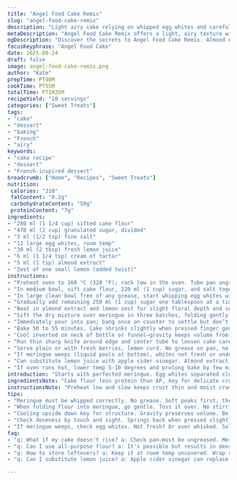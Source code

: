 ```yaml
---
title: "Angel Food Cake Remix"
slug: "angel-food-cake-remix"
description: "Light airy cake relying on whipped egg whites and careful folding technique. Uses cake flour and sugar but with quantities adjusted for balance. Cream of tartar stabilizes meringue. Vanilla swapped for almond extract; water replaced by lemon juice to kick slight tang. Ungreased tube pan mandatory for rise. Bake at lower temp to preserve moisture; cool upside down on bottle neck for structure. Instructions reorganized for clarity with focus on texture and timing cues rather than strict clocks. Tips on spotting done cake and common pitfalls included."
metaDescription: "Angel Food Cake Remix offers a light, airy texture with almond and lemon notes. Master meringue techniques for perfect results every time."
ogDescription: "Discover the secrets to Angel Food Cake Remix. Almond extract and lemon juice elevate this airy classic. Nail the meringue for stunning heights."
focusKeyphrase: "Angel Food Cake"
date: 2025-09-24
draft: false
image: angel-food-cake-remix.png
author: "Kate"
prepTime: PT40M
cookTime: PT55M
totalTime: PT1H35M
recipeYield: "10 servings"
categories: ["Sweet Treats"]
tags:
- "cake"
- "dessert"
- "baking"
- "French"
- "airy"
keywords:
- "cake recipe"
- "dessert"
- "French-inspired dessert"
breadcrumb: ["Home", "Recipes", "Sweet Treats"]
nutrition: 
 calories: "210"
 fatContent: "0.2g"
 carbohydrateContent: "50g"
 proteinContent: "7g"
ingredients:
- "280 ml (1 1/4 cup) sifted cake flour"
- "470 ml (2 cup) granulated sugar, divided"
- "3 ml (1/2 tsp) fine salt"
- "12 large egg whites, room temp"
- "30 ml (2 tbsp) fresh lemon juice"
- "6 ml (1 1/4 tsp) cream of tartar"
- "5 ml (1 tsp) almond extract"
- "Zest of one small lemon (added twist)"
instructions:
- "Preheat oven to 160 °C (320 °F); rack low in the oven. Tube pan ungreased—essential for batter to cling and climb walls."
- "In medium bowl, sift cake flour, 220 ml (1 cup) sugar, and salt together. Sets up dry base; removing lumps prevents dense clumps later."
- "In large clean bowl free of any grease, start whipping egg whites with lemon juice and cream of tartar. Begin slow speed until foamy, then medium. Look for soft peaks—white, shiny, but still droopy."
- "Gradually add remaining 250 ml (1 cup) sugar one tablespoon at a time while whipping. Now firm peaks form; stands straight but tip bends slightly. A telltale sign of right meringue. Any granular grit means sugar isn’t dissolved—keep whipping."
- "Beat in almond extract and lemon zest for slight floral depth and subtle brightness. Not traditional but sharpens flavor."
- "Sift the dry mixture over meringue in three batches, folding gently with a spatula. Fold from edges to center, no stirring or scraping aggressively—that deflates air. About 15 cautious turns per addition is enough. Stop when no flour streaks remain."
- "Immediately pour into pan; bang once on counter to settle but don’t shake or tap vigorously or air bubbles burst."
- "Bake 50 to 55 minutes. Cake shrinks slightly when pressed finger gently—the surface springs back with gentle resilience, never soft or jiggly. Browning pale to gold; crust will crack slightly and sound hollow when tapped."
- "Cool inverted on neck of bottle or funnel—gravity keeps volume from collapsing. At least 3 hours; overnight is fine. Wrapping pan traps moisture; avoid to keep crust crisp."
- "Run thin sharp knife around edge and center tube to loosen cake carefully before unmolding. Avoid tearing delicate crumb."
- "Serve plain or with fresh berries, lemon curd. No grease on pan, no shortening, no flour dusting—sometimes beginners grease pan and end with dense, heavy cake."
- "If meringue weeps (liquid pools at bottom), whites not fresh or under whisked; redo or extend whipping time."
- "Can substitute lemon juice with apple cider vinegar. Almond extract can swap for a few drops of rose water for floral twist."
- "If oven runs hot, lower temp 5-10 degrees and prolong bake by few minutes—dry overbaked cake is sad. Visual and tactile cues mean more than timers."
introduction: "Starts with perfected meringue. Egg whites separated clean, no yolk trace—grease kills volume. Whip slowly then fast till soft peaks appear; sugar added gradually to make glossy stiff peaks that hold shape but aren’t dry or grainy. You’ll hear the electric mixer buzz blend air in like a storm. Lemon juice stabilizes foam but watch volume—too much acid breaks bubbles. Incorporate dry mix slowly; folding not mixing. Toss instead flips air out. Batter flows thick, temple of whipped silk. Standard tube pan ungreased lets batter cling and climb. Oven sets crust pale gold—poke surface; it springs back, done. Flip quickly post bake upside down on bottle neck—gravity keeps sponge from collapsing. Hours later, unmold carefully or it tears. Aroma hints nutty almond and bright citrus zest. A study in fragile, airy textures riding on simple ingredients. Patience beats speed; rushing kills air. The technique is king here."
ingredientsNote: "Cake flour less protein than AP, key for delicate crumb—substituting all-purpose will give coarser texture. Sugar split into two portions controls meringue stability; too much from start weighs down whites. Lemon juice replaces water; acid intensifies lift and brightness, an underrated tweak to freshness. Cream of tartar mandatory stabilizer; no sub, though vinegar can stand in for acid if needed. Almond extract swaps vanilla for more aromatic note—lends complexity without overpowering. Zest is added for twist—flavored oils in zest amplify citrus aroma. Eggs large and room temp; cold whites take longer whipping and lack peaks. Pan must not be greased—if you do, batter slides and no rise. Use metal tube pan or glass straight sided workarounds for that signature shape. Clean bowls and beaters essential; even trace oil wrecks meringue structure. No alternative raising agents—this cake hinges on air trapped in egg whites."
instructionsNote: "Preheat low and slow keeps crust thin and moist crumb beneath. Rack placement low avoids scorching the top prematurely. Sifting dry ingredients removes lumps and aerates flour; crucial when folding into fragile meringue—no clumps or dense pockets allowed. Whipping whites slow then fast builds stable foam better than straight full speed—less chance sugar sinks to bottom. Adding sugar incrementally dissolves granules properly; graininess ruins texture. Lemon juice stabilizes meringue but excessive acid breaks bubbles—balance. Folding dry mix in thirds ensures even incorporation without deflating. Gentle motion respecting meringue bubbles; use rubber spatula for delicate turn-overs, never spoons or whisks for this step. Knocking pan against counter evens batter but don’t hammer—too much shakes bubbles. Oven temp accuracy saves cake—too hot dries cake, removes moisture; too cold and the crumb won’t set properly. Testing doneness by touch is primary; springs back means firm set crumb. Immediately invert pan post bake to preserve structure; prolonged upright cooling collapses volume. Unmolding best with thin serrated knife gently cutting edges; avoid too quick pulls pulling crumb apart. If batter collapses in oven, likely mix over folded or too much fat contamination. Patience during whip and fold pays dividends in volume and crumb silkiness."
tips:
- "Meringue must be whipped correctly. No grease. Soft peaks first, then add sugar gradually. This prevents sinking. Whip till glossy. Avoid overdoing it."
- "When folding flour into meringue, go gentle. Toss it over. No stirring. About 15 folds per addition. Watch for flour streaks. This keeps air intact."
- "Cooling upside down key for structure. Gravity preserves volume. Be patient here. Three hours minimum. Anything less risks collapse. Wrapping traps moisture."
- "Check doneness by touch and sight. Springs back when pressed slightly. Crust should be pale gold. If it jiggles, bake longer. Visual cues matter."
- "If meringue weeps, check egg whites. Not fresh? Or over whisked. Solution: whip more. Can always do it again. Don't give up on texture."
faq:
- "q: What if my cake doesn't rise? a: Check pan—must be ungreased. Meringue under whipped could sink. Cold eggs take longer to peak. Warm up before separating."
- "q: Can I use all-purpose flour? a: It's possible but results in dense texture. Cake flour is better for lighter crumb. Adjusting ratios can help a bit."
- "q: How to store leftovers? a: Keep it at room temp uncovered. Wrap risks moisture. Do not refrigerate; texture changes. Can last a few days."
- "q: Can I substitute lemon juice? a: Apple cider vinegar can replace. Similar acid effects. But balance amounts. Too much affects foam stability."

---
```

